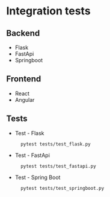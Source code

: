 # Integration tests

## Backend
- Flask
- FastApi
- Springboot 


## Frontend
- React
- Angular

## Tests
- Test - Flask

        pytest tests/test_flask.py

- Test - FastApi

        pytest tests/test_fastapi.py

- Test - Spring Boot

        pytest tests/test_springboot.py